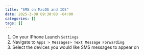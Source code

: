 ```yaml
---
title: "SMS on MacOS and IOS"
date: 2025-3-08 09:30:00 -04:00
categories: []
tags: []
---
```

1. On your IPhone Launch `Settings`
2. Navigate to `Apps > Messages> Text Message Forwarding`
3. Select the devices you would like SMS messages to appear on